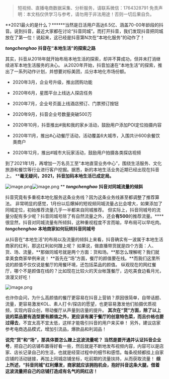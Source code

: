 


>
> 短视频、直播电商数据采集、分析服务，请联系微信：1764328791
> 免责声明：本文档仅供学习与参考，请勿用于非法用途！否则一切后果自负。
> 



**2021最火的是什么？******当然是日活用户高达6.5亿、涵盖70-00年龄段的抖音。说到抖音，最近大家都在讨论“抖音同城”。而打开抖音，我们发现抖音把同城放在了第一位！说起来，这已经是抖音第N次在“本地化服务”的动作了！


**_tongchenghao_**
**抖音在“本地生活”的探索之路**


其实，抖音从2018年就开始布局本地生活的探索，却并不算成功，但并未打消继续进军本地生活服务的决心。
从2020年开始，抖音加速在“本地生活”的探索，推出了一系列动作计划，并想要对标美团，瓜分本地化市场份额。

- 2020年3月，企业号升级，推出团购功能

- 2020年6月，星图平台上线达人探店任务

- 2020年7月，企业号页面上线酒店预订、门票预订按钮

- 2020年9月，抖音企业号数量突破500万

- 2020年10月，抖音推出#我和我的家乡活动，鼓励用户添加POI定位拍摄内容

- 2020年11月，推出#心动餐厅活动，活动覆盖6大城市，入围共计600余餐饮类商户

- 2020年12月，推出#城市大玩家活动，鼓励用户拍摄各类探店视频




到了2021年1月，再增加一万名员工至“本地直营业务中心”，围绕生活服务、文化旅游和餐饮等行业进行客户挖掘。据悉，新的本地生活业务近期已经出现在抖音上。
****毫无疑问，2021，抖音加码本地生活已成定局。**


![image.png](https://cdn.nlark.com/yuque/0/2021/png/97322/1617353175557-bf793526-1f8b-4e34-bb64-12e4b59168af.png#align=left&display=inline&height=436&margin=%5Bobject%20Object%5D&name=image.png&originHeight=871&originWidth=503&size=1136273&status=done&style=none&width=251.5)![image.png](https://cdn.nlark.com/yuque/0/2021/png/97322/1617353182610-713d4dd0-2c52-4d7e-ac31-699e1cb017f6.png#align=left&display=inline&height=434&margin=%5Bobject%20Object%5D&name=image.png&originHeight=868&originWidth=500&size=282634&status=done&style=none&width=250)
**
**_tongchenghao_**
**抖音对同城流量的倾斜**

抖音究竟有多重视本地化服务这条业务线？因为这条业务线甚至都调整了推荐算法。
非常明显的感觉，1月份以后爆掉的短视频同城流量占比会增大，如果添加了同城定位，初始推荐流量几乎一半都来自同城推荐。
但实际上，抖音同城号的流量分配有多少呢？抖音同城号除了有自然流量之外，还会**有500**的推荐流量。****很显然，抖音对同城流量有所倾斜，这种重视程度不言而喻，早布局可以早吃肉。
**_tongchenghao_**
**本地商家如何玩转抖音同城号**


从抖音在“本地生活”的布局以及流量的倾斜上来看，抖音确实有一波属于本地生活商家的红利，那这红利如何蹭上呢？
如果说，做直播带货就是四个方面：人、货、场、流量，**那做同城号就是两个方面：货和场。**那怎么理解呢？我们就拿美食商家举例来说！
**首先在“场”方面，餐厅的颜值要在线。**而我们这里所说的颜值不仅仅说是餐厅的用餐环境，还包括菜品的颜值。
纵观现在的网红餐厅，哪个不是颜值在线的？比如现在比较火的天台帐篷餐厅，边吃美食边看月光，浪漫又好吃！


![image.png](https://cdn.nlark.com/yuque/0/2021/png/97322/1617353194514-1070c00d-e813-4fd2-9cb2-4a2ba52fd61b.png#align=left&display=inline&height=480&margin=%5Bobject%20Object%5D&name=image.png&originHeight=960&originWidth=544&size=355628&status=done&style=none&width=272)


也许你会问，为什么高颜值的餐厅更容易在抖音上营销？原因很简单，自带话题、流量，更容易激发KOL、素人打卡/探店的愿望，也更容易激发他们拍摄优质视频，实现内容众创，带动餐厅从声量到店量的提升。
**其次在“货”方面，除了以上说的菜品要有造型要有颜值之外，更应该有属于餐厅的创意特色菜，而且价格也要过得去**，不宜太高不宜太低，这样才能吸引抖音的用户来买单！
另外，建议店家参考电商选品模式，增加引流品，爆款品和利润品！


**说完“货”和“场”，那具体要怎么蹭上这波流量呢？**
**当然是要开通并认证抖音企业号**，把自己的店铺布置得好看一些，然后就是不断地发布视频内容，内容可以是店家、店长记录自己的生活，也就是经营过程中的细节和感悟。每条视频都挂上自家店铺的活动链接，再加上同城店铺坐标，吃前期的流量扶持，从而获取流量！
**综上所述，“抖音同城”红利爆发，商家就应该拥抱机会，抱好抖音这条大腿，借着这波流量把自己的店铺打造成有名气的网红店！**
